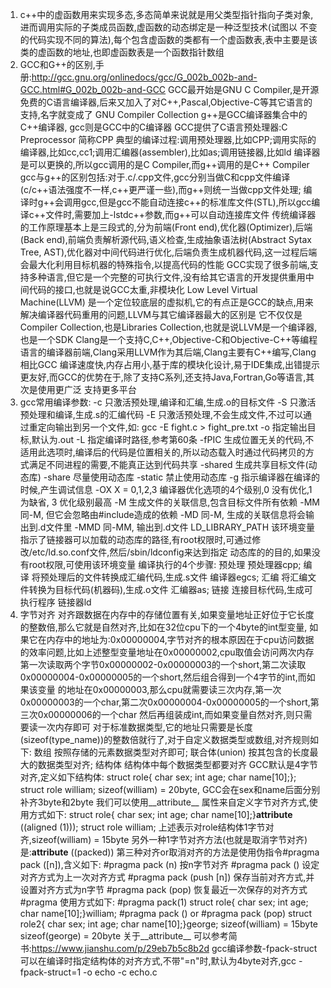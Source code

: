 1. c++中的虚函数用来实现多态,多态简单来说就是用父类型指针指向子类对象,进而调用实际的子类成员函数,虚函数的动态绑定是一种泛型技术(试图以
   不变的代码实现不同的算法),每个包含虚函数的类都有一个虚函数表,表中主要是该类的虚函数的地址,也即虚函数表是一个函数指针数组
2. GCC和G++的区别,手册:http://gcc.gnu.org/onlinedocs/gcc/G_002b_002b-and-GCC.html#G_002b_002b-and-GCC
   GCC最开始是GNU C Compiler,是开源免费的C语言编译器,后来又加入了对C++,Pascal,Objective-C等其它语言的支持,名字就变成了 GNU Compiler Collection
   g++是GCC编译器集合中的C++编译器, gcc则是GCC中的C编译器 
   GCC提供了C语言预处理器:C Preprocessor 简称CPP
   典型的编译过程:调用预处理器,比如CPP;调用实际的编译器,比如cc,cc1;调用汇编器(assembler),比如as;调用链接器,比如ld
   编译器是可以更换的,所以gcc调用的是C Compiler,而g++调用的是C++ Compiler
   gcc与g++的区别包括:对于.c/.cpp文件,gcc分别当做C和cpp文件编译(c/c++语法强度不一样,c++更严谨一些),而g++则统一当做cpp文件处理;
   编译时g++会调用gcc,但是gcc不能自动连接c++的标准库文件(STL),所以gcc编译c++文件时,需要加上-lstdc++参数,而g++可以自动连接库文件
   传统编译器的工作原理基本上是三段式的,分为前端(Front end),优化器(Optimizer),后端(Back end),前端负责解析源代码,语义检查,生成抽象语法树(Abstract
   Sytax Tree, AST),优化器对中间代码进行优化,后端负责生成机器代码,这一过程后端会最大化利用目标机器的特殊指令,以提高代码的性能
   GCC实现了很多前端,支持多种语言,但它是一个完整的可执行文件,没有给其它语言的开发提供重用中间代码的接口,也就是说GCC太重,非模块化
   Low Level Virtual Machine(LLVM) 是一个定位较底层的虚拟机,它的有点正是GCC的缺点,用来解决编译器代码重用的问题,LLVM与其它编译器最大的区别是
   它不仅仅是Compiler Collection,也是Libraries Collection,也就是说LLVM是一个编译器,也是一个SDK
   Clang是一个支持C,C++,Objective-C和Objective-C++等编程语言的编译器前端,Clang采用LLVM作为其后端,Clang主要有C++编写,Clang相比GCC
   编译速度快,内存占用小,基于库的模块化设计,易于IDE集成,出错提示更友好,而GCC的优势在于,除了支持C系列,还支持Java,Fortran,Go等语言,其次是使用更广泛
   支持更多平台
3.  gcc常用编译参数:
    -c 只激活预处理,编译和汇编,生成.o的目标文件
    -S 只激活预处理和编译,生成.s的汇编代码
    -E 只激活预处理,不会生成文件,不过可以通过重定向输出到另一个文件,如: gcc -E fight.c > fight_pre.txt 
    -o 指定输出目标,默认为.out
    -L 指定编译时路径,参考第60条
    -fPIC 生成位置无关的代码,不适用此选项时,编译后的代码是位置相关的,所以动态载入时通过代码拷贝的方式满足不同进程的需要,不能真正达到代码共享
    -shared 生成共享目标文件(动态库)
    -share 尽量使用动态库
    -static 禁止使用动态库
    -g 指示编译器在编译的时候,产生调试信息
    -OX X = 0,1,2,3 编译器优化选项的4个级别,0 没有优化,1 为缺省, 3 优化级别最高
    -M 生成文件的关联信息,包含目标文件所有依赖
    -MM 同-M, 但它会忽略由#include<file>造成的依赖
    -MD 同-M, 生成的关联信息将会输出到.d文件里
    -MMD 同-MM, 输出到.d文件
    LD_LIBRARY_PATH 该环境变量指示了链接器可以加载的动态库的路径,有root权限时,可通过修改/etc/ld.so.conf文件,然后/sbin/ldconfig来达到指定
    动态库的的目的,如果没有root权限,可使用该环境变量
    编译执行的4个步骤:
    预处理 预处理器cpp; 
    编译 将预处理后的文件转换成汇编代码,生成.s文件 编译器egcs; 
    汇编 将汇编文件转换为目标代码(机器码),生成.o文件 汇编器as;
    链接 连接目标代码,生成可执行程序 链接器ld
4. 字节对齐
   对齐跟数据在内存中的存储位置有关,如果变量地址正好位于它长度的整数倍,那么它就是自然对齐,比如在32位cpu下的一个4byte的int型变量,
   如果它在内存中的地址为:0x00000004,字节对齐的根本原因在于cpu访问数据的效率问题,比如上述整型变量地址在0x00000002,cpu取值会访问两次内存
   第一次读取两个字节0x00000002-0x00000003的一个short,第二次读取0x00000004-0x00000005的一个short,然后组合得到一个4字节的int,而如果该变量
   的地址在0x00000003,那么cpu就需要读三次内存,第一次0x00000003的一个char,第二次0x00000004-0x00000005的一个short,第三次0x00000006的一个char
   然后再组装成int,而如果变量自然对齐,则只需要读一次内存即可
   对于标准数据类型,它的地址只需要是长度(sizeof(type_name))的整数倍就行了,对于自定义数据类型或数组,对齐规则如下:
   数组 按照存储的元素数据类型对齐即可; 联合体(union) 按其包含的长度最大的数据类型对齐; 结构体 结构体中每个数据类型都要对齐
   GCC默认是4字节对齐,定义如下结构体: struct role{ char sex; int age; char name[10];}; struct role william;
   sizeof(william) = 20byte, GCC会在sex和name后面分别补齐3byte和2byte
   我们可以使用__attribute__ 属性来自定义字节对齐方式,使用方式如下:
   struct role{ char sex; int age; char name[10];}__attribute__ ((aligned (1))); struct role william;
   上述表示对role结构体1字节对齐,sizeof(william) = 15byte
   另外一种1字节对齐方法(也就是取消字节对齐)是:__attribute__ ((packed)) 
   第三种对齐or取消对齐的方法是使用伪指令#pragma pack ([n]),含义如下:
   #pragma pack (n) 按n字节对齐
   #pragma pack () 设定对齐方式为上一次对齐方式
   #pragma pack (push [n]) 保存当前对齐方式,并设置对齐方式为n字节
   #pragma pack (pop) 恢复最近一次保存的对齐方式
   #pragma 使用方式如下:
   #pragma pack(1)
   struct role{ char sex; int age; char name[10];}william;
   #pragma pack () or #pragma pack (pop)
   struct role2{ char sex; int age; char name[10];}george;
   sizeof(william) = 15byte  sizeof(george) = 20byte
   关于__attribute__ 可以参考简书:https://www.jianshu.com/p/29eb7b5c8b2d
   gcc编译参数-fpack-struct可以在编译时指定结构体的对齐方式,不带"=n"时,默认为4byte对齐,gcc -fpack-struct=1 -o echo -c echo.c
